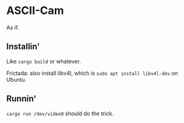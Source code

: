 # ASCII-Cam

As if.

## Installin'

Like `cargo build` or whatever.

Frictada: also install libv4l, which is `sudo apt install libv4l-dev` on Ubuntu.

## Runnin'

`cargo run /dev/video0` should do the trick.
